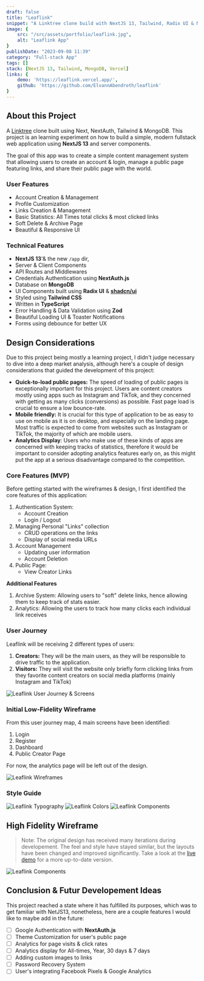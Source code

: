 ```yaml
---
draft: false
title: "Leaflink"
snippet: "A Linktree clone build with NextJS 13, Tailwind, Radix UI & MongoDB"
image: {
    src: "/src/assets/portfolio/leaflink.jpg",
    alt: "Leaflink App"
}
publishDate: "2023-09-08 11:39"
category: "Full-stack App"
tags: []
stack: [NextJS 13, Tailwind, MongoDB, Vercel]
links: {
    demo: 'https://leaflink.vercel.app/',
    github: 'https://github.com/ElvannAbendroth/leaflink'
}
---
```




## About this Project

A [Linktree](https://linktr.ee/) clone built using Next, NextAuth, Tailwind & MongoDB.  This project is an learning experiment on how to build a simple, modern fullstack web application using **NextJS 13** and server components.

The goal of this app was to create a simple content management system that allowing users to create an account & login, manage a public page featuring links, and share their public page with the world.


### User Features
- Account Creation & Management
- Profile Customization
- Links Creation & Management
- Basic Statistics: All Times total clicks & most clicked links
- Soft Delete & Archive Page
- Beautiful & Responsive UI

### Technical Features

- **NextJS 13**'& the new `/app` dir,
- Server & Client Components
- API Routes and Middlewares
- Credentials Authentication using **NextAuth.js**
- Database on **MongoDB**
- UI Components built using **Radix UI** & **[shadcn/ui](https://ui.shadcn.com/)**
- Styled using **Tailwind CSS**
- Written in **TypeScript**
- Error Handling & Data Validation using **Zod**
- Beautiful Loading UI & Toaster Notifications
- Forms using debounce for better UX

## Design Considerations

Due to this project being mostly a learning project, I didn't judge necessary to dive into a deep market analysis, although here's a couple of design considerations that guided the development of this project:

- **Quick-to-load public pages:** The speed of loading of public pages is exceptionally important for this project.  Users are content creators mostly using apps such as Instagram and TikTok, and they concerned with getting as many clicks (conversions) as possible.  Fast page load is crucial to ensure a low bounce-rate.
- **Mobile friendly:** It is crucial for this type of application to be as easy to use on mobile as it is on desktop, and especially on the landing page.  Most traffic is expected to come from websites such as Instagram or TikTok, the majority of which are mobile users.
- **Analytics Display**:  Users who make use of these kinds of apps are concerned with keeping tracks of statistics, therefore it would be important to consider adopting analytics features early on, as this might put the app at a serious disadvantage compared to the competition.

### Core Features (MVP)

Before getting started with the wireframes & design, I first identified the core features of this application:

1. Authentication System:
    - Account Creation
    - Login / Logout
2. Managing Personal "Links" collection
    - CRUD operations on the links
    - Display of social media URLs
3. Account Management
    - Updating user information
    - Account Deletion
4. Public Page:
    - View Creator Links
    


**Additional Features**

1. Archive System: Allowing users to "soft" delete links, hence allowing them to keep track of stats easier.
2. Analytics: Allowing the users to track how many clicks each individual link receives

### User Journey

Leaflink will be receiving 2 different types of users:
1. **Creators:** They will be the main users, as they will be responsible to drive traffic to the application.
2. **Visitors:** They will visit the website only briefly form clicking links from they favorite content creators on social media platforms (mainly Instagram and TikTok)

![Leaflink User Journey & Screens](../../assets/portfolio/leaflink-user-journey.png)


### Initial Low-Fidelity Wireframe

From this user journey map, 4 main screens have been identified:

1. Login
2. Register
3. Dashboard
4. Public Creator Page

For now, the analytics page will be left out of the design.

![Leaflink Wireframes](../../assets/portfolio/leaflink-wireframe.png)

### Style Guide

![Leaflink Typography](../../assets/portfolio/leaflink-Typography.png)
![Leaflink Colors](../../assets/portfolio/leaflink-Colors.png)
![Leaflink Components](../../assets/portfolio/leaflink-Components.png)


## High Fidelity Wireframe

> Note: The original design has received many iterations during developement.  The feel and style have stayed similar, but the layouts have been changed and improved significantly.  Take a look at the [live demo](https://leaflink.vercel.app/) for a more up-to-date version.

![Leaflink Components](../../assets/portfolio/leaflink-HiFi-Wireframe.png)



## Conclusion & Futur Developement Ideas

This project reached a state where it has fulfilled its purposes, which was to get familiar with NetJS13, nonetheless, here are a couple features I would like to maybe add in the future:

- [ ] Google Authentication with **NextAuth.js**
- [ ] Theme Customization for user's public page
- [ ] Analytics for page visits & click rates
- [ ] Analytics display for All-times, Year, 30 days & 7 days
- [ ] Adding custom images to links
- [ ] Password Recovery System
- [ ] User's integrating Facebook Pixels & Google Analytics
